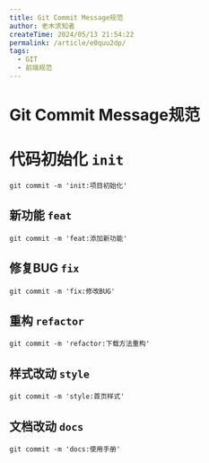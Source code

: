 ```yaml
---
title: Git Commit Message规范
author: 老木求知者
createTime: 2024/05/13 21:54:22
permalink: /article/e0quu2dp/
tags:
  - GIT
  - 前端规范
---
```

# Git Commit Message规范

# 代码初始化 `init`

```shell
git commit -m 'init:项目初始化'
```

## 新功能 `feat`

```shell
git commit -m 'feat:添加新功能'
```

## 修复BUG `fix`

```shell
git commit -m 'fix:修改BUG'
```

## 重构 `refactor`

```shell
git commit -m 'refactor:下载方法重构'
```

## 样式改动 `style`

```shell
git commit -m 'style:首页样式'
```

## 文档改动 `docs`

```shell
git commit -m 'docs:使用手册'
```

